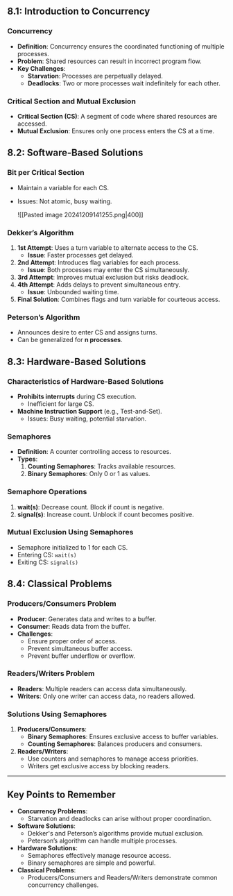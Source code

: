 ## 8.1: Introduction to Concurrency
### Concurrency
- **Definition**: Concurrency ensures the coordinated functioning of multiple processes.
- **Problem**: Shared resources can result in incorrect program flow.
- **Key Challenges**:
  - **Starvation**: Processes are perpetually delayed.
  - **Deadlocks**: Two or more processes wait indefinitely for each other.

### Critical Section and Mutual Exclusion
- **Critical Section (CS)**: A segment of code where shared resources are accessed.
- **Mutual Exclusion**: Ensures only one process enters the CS at a time.

## 8.2: Software-Based Solutions
### Bit per Critical Section
- Maintain a variable for each CS.
- Issues: Not atomic, busy waiting.

	![[Pasted image 20241209141255.png|400]]

### Dekker’s Algorithm
1. **1st Attempt**: Uses a turn variable to alternate access to the CS.
   - **Issue**: Faster processes get delayed.
2. **2nd Attempt**: Introduces flag variables for each process.
   - **Issue**: Both processes may enter the CS simultaneously.
3. **3rd Attempt**: Improves mutual exclusion but risks deadlock.
4. **4th Attempt**: Adds delays to prevent simultaneous entry.
   - **Issue**: Unbounded waiting time.
5. **Final Solution**: Combines flags and turn variable for courteous access.

### Peterson’s Algorithm
- Announces desire to enter CS and assigns turns.
- Can be generalized for **n processes**.

## 8.3: Hardware-Based Solutions
### Characteristics of Hardware-Based Solutions
- **Prohibits interrupts** during CS execution.
  - Inefficient for large CS.
- **Machine Instruction Support** (e.g., Test-and-Set).
  - Issues: Busy waiting, potential starvation.

### Semaphores
- **Definition**: A counter controlling access to resources.
- **Types**:
  1. **Counting Semaphores**: Tracks available resources.
  2. **Binary Semaphores**: Only 0 or 1 as values.

### Semaphore Operations
1. **wait(s)**: Decrease count. Block if count is negative.
2. **signal(s)**: Increase count. Unblock if count becomes positive.

### Mutual Exclusion Using Semaphores
- Semaphore initialized to 1 for each CS.
- Entering CS: `wait(s)`
- Exiting CS: `signal(s)`

## 8.4: Classical Problems
### Producers/Consumers Problem
- **Producer**: Generates data and writes to a buffer.
- **Consumer**: Reads data from the buffer.
- **Challenges**:
  - Ensure proper order of access.
  - Prevent simultaneous buffer access.
  - Prevent buffer underflow or overflow.

### Readers/Writers Problem
- **Readers**: Multiple readers can access data simultaneously.
- **Writers**: Only one writer can access data, no readers allowed.

### Solutions Using Semaphores
1. **Producers/Consumers**:
   - **Binary Semaphores**: Ensures exclusive access to buffer variables.
   - **Counting Semaphores**: Balances producers and consumers.
2. **Readers/Writers**:
   - Use counters and semaphores to manage access priorities.
   - Writers get exclusive access by blocking readers.

---

## Key Points to Remember
- **Concurrency Problems**:
  - Starvation and deadlocks can arise without proper coordination.
- **Software Solutions**:
  - Dekker's and Peterson’s algorithms provide mutual exclusion.
  - Peterson’s algorithm can handle multiple processes.
- **Hardware Solutions**:
  - Semaphores effectively manage resource access.
  - Binary semaphores are simple and powerful.
- **Classical Problems**:
  - Producers/Consumers and Readers/Writers demonstrate common concurrency challenges.